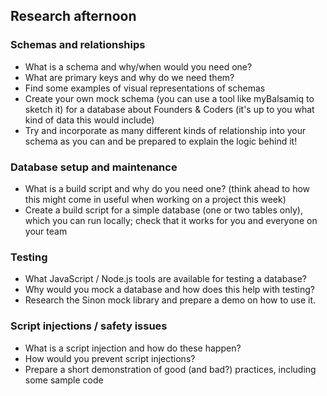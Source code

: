 ## Research afternoon

### Schemas and relationships
  - What is a schema and why/when would you need one?
  - What are primary keys and why do we need them?
  - Find some examples of visual representations of schemas
  - Create your own mock schema (you can use a tool like myBalsamiq to sketch it) for a database about Founders & Coders (it's up to you what kind of data this would include)
  - Try and incorporate as many different kinds of relationship into your schema as you can and be prepared to explain the logic behind it!

### Database setup and maintenance
  - What is a build script and why do you need one? (think ahead to how this might come in useful when working on a project this week)
  - Create a build script for a simple database (one or two tables only), which you can run locally; check that it works for you and everyone on your team

### Testing
  - What JavaScript / Node.js tools are available for testing a database?
  - Why would you mock a database and how does this help with testing?
  - Research the Sinon mock library and prepare a demo on how to use it.

### Script injections / safety issues
  - What is a script injection and how do these happen?
  - How would you prevent script injections?
  - Prepare a short demonstration of good (and bad?) practices, including some sample code
